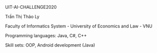 UIT-AI-CHALLENGE2020

Trần Thị Thảo Ly
 
Faculty of Informatics System - University of Economics and Law - VNU

Programming languages: Java, C#, C++

Skill sets: OOP, Android development (Java)

